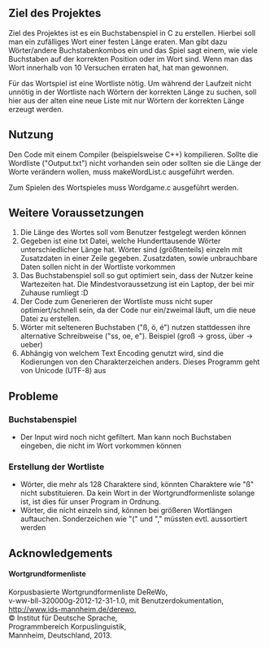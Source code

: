 ## Ziel des Projektes

Ziel des Projektes ist es ein Buchstabenspiel in C zu erstellen. Hierbei soll man ein zufälliges Wort einer festen Länge eraten. Man gibt dazu Wörter/andere Buchstabenkombos ein und das Spiel sagt einem, wie viele Buchstaben auf der korrekten Position oder im Wort sind. Wenn man das Wort innerhalb von 10 Versuchen erraten hat, hat man gewonnen.

Für das Wortspiel ist eine Wortliste nötig. Um während der Laufzeit nicht unnötig in der Wortliste nach Wörtern der korrekten Länge zu suchen, soll hier aus der alten eine neue Liste mit nur Wörtern der korrekten Länge erzeugt werden.

## Nutzung

Den Code mit einem Compiler (beispielsweise C++) kompilieren. Sollte die Wordliste ("Output.txt") nicht vorhanden sein oder sollten sie die Länge der Worte verändern wollen, muss makeWordList.c ausgeführt werden.

Zum Spielen des Wortspieles muss Wordgame.c ausgeführt werden.

## Weitere Voraussetzungen
1. Die Länge des Wortes soll vom Benutzer festgelegt werden können
2. Gegeben ist eine txt Datei, welche Hunderttausende Wörter unterschiedlicher Länge hat. Wörter sind (größtenteils) einzeln mit Zusatzdaten in einer Zeile gegeben. Zusatzdaten, sowie unbrauchbare Daten sollen nicht in der Wortliste vorkommen
3. Das Buchstabenspiel soll so gut optimiert sein, dass der Nutzer keine Wartezeiten hat. Die Mindestvoraussetzung ist ein Laptop, der bei mir Zuhause rumliegt :D
4. Der Code zum Generieren der Wortliste muss nicht super optimiert/schnell sein, da der Code nur ein/zweimal läuft, um die neue Datei zu erstellen. 
5. Wörter mit selteneren Buchstaben ("ß, ö, é") nutzen stattdessen ihre alternative Schreibweise ("ss, oe, e"). Beispiel (groß -> gross, über -> ueber)
6. Abhängig von welchem Text Encoding genutzt wird, sind die Kodierungen von den Charakterzeichen anders. Dieses Programm geht von Unicode (UTF-8) aus

## Probleme

### Buchstabenspiel

- Der Input wird noch nicht gefiltert. Man kann noch Buchstaben eingeben, die nicht im Wort vorkommen können

### Erstellung der Wortliste

- Wörter, die mehr als 128 Charaktere sind, könnten Charaktere wie "ß" nicht substituieren. Da kein Wort in der Wortgrundformenliste solange ist, ist dies für unser Program in Ordnung.
- Wörter, die nicht einzeln sind, können bei größeren Wortlängen auftauchen. Sonderzeichen wie "(" und "," müssten evtl. aussortiert werden

## Acknowledgements

#### Wortgrundformenliste

Korpusbasierte Wortgrundformenliste DeReWo, \
v-ww-bll-320000g-2012-12-31-1.0, mit Benutzerdokumentation, \
http://www.ids-mannheim.de/derewo, \
© Institut für Deutsche Sprache,  \
Programmbereich Korpuslinguistik, \
Mannheim, Deutschland, 2013.
